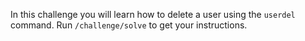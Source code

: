 In this challenge you will learn how to delete a user using the `userdel` command. Run `/challenge/solve` to get your instructions.
